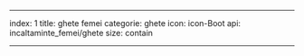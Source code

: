 ---

index: 1
title: ghete femei
categorie: ghete
icon: icon-Boot
api: incaltaminte_femei/ghete
size: contain

---